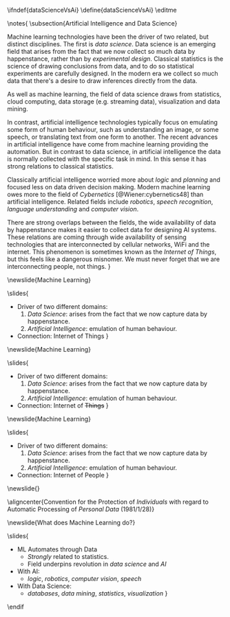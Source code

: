 \ifndef{dataScienceVsAi}
\define{dataScienceVsAi}
\editme

\notes{
\subsection{Artificial Intelligence and Data Science}

Machine learning technologies have been the driver of two related, but distinct disciplines. The first is *data science*. Data science is an emerging field that arises from the fact that we now collect so much data by happenstance, rather than by *experimental design*. Classical statistics is the science of drawing conclusions from data, and to do so statistical experiments are carefully designed. In the modern era we collect so much data that there's a desire to draw inferences directly from the data.

As well as machine learning, the field of data science draws from statistics, cloud computing, data storage (e.g. streaming data), visualization and data mining.

In contrast, artificial intelligence technologies typically focus on emulating some form of human behaviour, such as understanding an image, or some speech, or translating text from one form to another. The recent advances in artificial intelligence have come from machine learning providing the automation. But in contrast to data science, in artificial intelligence the data is normally collected with the specific task in mind. In this sense it has strong relations to classical statistics. 

Classically artificial intelligence worried more about *logic* and *planning* and focused less on data driven decision making. Modern machine learning owes more to the field of *Cybernetics* [@Wiener:cybernetics48] than artificial intelligence. Related fields include *robotics*, *speech recognition*, *language understanding* and *computer vision*. 

There are strong overlaps between the fields, the wide availability of data by happenstance makes it easier to collect data for designing AI systems. These relations are coming through wide availability of sensing technologies that are interconnected by cellular networks, WiFi and the internet. This phenomenon is sometimes known as the *Internet of Things*, but this feels like a dangerous misnomer. We must never forget that we are interconnecting people, not things. 
}

\newslide{Machine Learning}

\slides{
* Driver of two different domains:
    1. *Data Science*: arises from the fact that we now capture data by happenstance.
    2. *Artificial Intelligence*: emulation of human behaviour.
* Connection: Internet of Things
}

\newslide{Machine Learning}

\slides{
* Driver of two different domains:
    1. *Data Science*: arises from the fact that we now capture data by happenstance.
    2. *Artificial Intelligence*: emulation of human behaviour.
* Connection: Internet of ~~Things~~
}

\newslide{Machine Learning}

\slides{
* Driver of two different domains:
    1. *Data Science*: arises from the fact that we now capture data by happenstance.
    2. *Artificial Intelligence*: emulation of human behaviour.
* Connection: Internet of People
}

\newslide{}

\aligncenter{Convention for the Protection of *Individuals* with regard to Automatic Processing of *Personal Data* (1981/1/28)}


\newslide{What does Machine Learning do?}

\slides{

* ML Automates through Data
    * *Strongly* related to statistics.
    * Field underpins revolution in *data science* and *AI*
* With AI: 
    * *logic*, *robotics*, *computer vision*, *speech*
* With Data Science: 
    * *databases*, *data mining*, *statistics*, *visualization*
}

\endif

